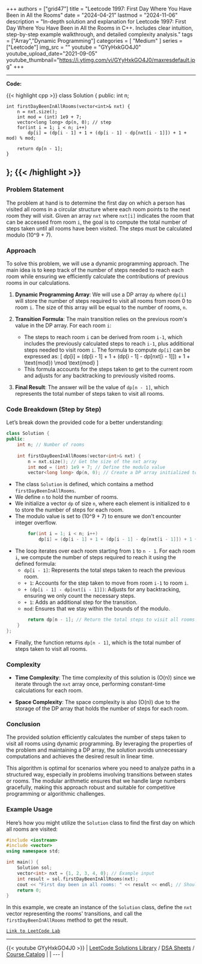 
+++
authors = ["grid47"]
title = "Leetcode 1997: First Day Where You Have Been in All the Rooms"
date = "2024-04-21"
lastmod = "2024-11-06"
description = "In-depth solution and explanation for Leetcode 1997: First Day Where You Have Been in All the Rooms in C++. Includes clear intuition, step-by-step example walkthrough, and detailed complexity analysis."
tags = ["Array","Dynamic Programming"]
categories = [
    "Medium"
]
series = ["Leetcode"]
img_src = ""
youtube = "GYyHxkGO4J0"
youtube_upload_date="2021-09-05"
youtube_thumbnail="https://i.ytimg.com/vi/GYyHxkGO4J0/maxresdefault.jpg"
+++



---
**Code:**

{{< highlight cpp >}}
class Solution {
public:
    int n;
    
    int firstDayBeenInAllRooms(vector<int>& nxt) {
        n = nxt.size();
        int mod = (int) 1e9 + 7;
        vector<long long> dp(n, 0); // step
        for(int i = 1; i < n; i++)
            dp[i] = (dp[i - 1] + 1 + (dp[i - 1] - dp[nxt[i - 1]]) + 1 + mod) % mod;
        
        return dp[n - 1];
    }
};
{{< /highlight >}}
---

### Problem Statement

The problem at hand is to determine the first day on which a person has visited all rooms in a circular structure where each room points to the next room they will visit. Given an array `nxt` where `nxt[i]` indicates the room that can be accessed from room `i`, the goal is to compute the total number of steps taken until all rooms have been visited. The steps must be calculated modulo \(10^9 + 7\).

### Approach

To solve this problem, we will use a dynamic programming approach. The main idea is to keep track of the number of steps needed to reach each room while ensuring we efficiently calculate the contributions of previous rooms in our calculations.

1. **Dynamic Programming Array**: We will use a DP array `dp` where `dp[i]` will store the number of steps required to visit all rooms from room 0 to room `i`. The size of this array will be equal to the number of rooms, `n`.

2. **Transition Formula**: The main transition relies on the previous room's value in the DP array. For each room `i`:
   - The steps to reach room `i` can be derived from room `i-1`, which includes the previously calculated steps to reach `i-1`, plus additional steps needed to visit room `i`. The formula to compute `dp[i]` can be expressed as:
     \[
     dp[i] = (dp[i - 1] + 1 + (dp[i - 1] - dp[nxt[i - 1]]) + 1 + \text{mod}) \mod \text{mod}
     \]
   - This formula accounts for the steps taken to get to the current room and adjusts for any backtracking to previously visited rooms.

3. **Final Result**: The answer will be the value of `dp[n - 1]`, which represents the total number of steps taken to visit all rooms.

### Code Breakdown (Step by Step)

Let’s break down the provided code for a better understanding:

```cpp
class Solution {
public:
    int n; // Number of rooms
    
    int firstDayBeenInAllRooms(vector<int>& nxt) {
        n = nxt.size(); // Get the size of the nxt array
        int mod = (int) 1e9 + 7; // Define the modulo value
        vector<long long> dp(n, 0); // Create a DP array initialized to 0
```
- The class `Solution` is defined, which contains a method `firstDayBeenInAllRooms`.
- We define `n` to hold the number of rooms.
- We initialize a vector `dp` of size `n`, where each element is initialized to `0` to store the number of steps for each room.
- The modulo value is set to \(10^9 + 7\) to ensure we don't encounter integer overflow.

```cpp
        for(int i = 1; i < n; i++)
            dp[i] = (dp[i - 1] + 1 + (dp[i - 1] - dp[nxt[i - 1]]) + 1 + mod) % mod;
```
- The loop iterates over each room starting from `1` to `n - 1`. For each room `i`, we compute the number of steps required to reach it using the defined formula:
  - `dp[i - 1]`: Represents the total steps taken to reach the previous room.
  - `+ 1`: Accounts for the step taken to move from room `i-1` to room `i`.
  - `+ (dp[i - 1] - dp[nxt[i - 1]])`: Adjusts for any backtracking, ensuring we only count the necessary steps.
  - `+ 1`: Adds an additional step for the transition.
  - `mod`: Ensures that we stay within the bounds of the modulo.

```cpp
        return dp[n - 1]; // Return the total steps to visit all rooms
    }
};
```
- Finally, the function returns `dp[n - 1]`, which is the total number of steps taken to visit all rooms.

### Complexity

- **Time Complexity**: The time complexity of this solution is \(O(n)\) since we iterate through the `nxt` array once, performing constant-time calculations for each room.
  
- **Space Complexity**: The space complexity is also \(O(n)\) due to the storage of the DP array that holds the number of steps for each room.

### Conclusion

The provided solution efficiently calculates the number of steps taken to visit all rooms using dynamic programming. By leveraging the properties of the problem and maintaining a DP array, the solution avoids unnecessary computations and achieves the desired result in linear time.

This algorithm is optimal for scenarios where you need to analyze paths in a structured way, especially in problems involving transitions between states or rooms. The modular arithmetic ensures that we handle large numbers gracefully, making this approach robust and suitable for competitive programming or algorithmic challenges.

### Example Usage

Here’s how you might utilize the `Solution` class to find the first day on which all rooms are visited:

```cpp
#include <iostream>
#include <vector>
using namespace std;

int main() {
    Solution sol;
    vector<int> nxt = {1, 2, 3, 4, 0}; // Example input
    int result = sol.firstDayBeenInAllRooms(nxt);
    cout << "First day been in all rooms: " << result << endl; // Should print the total steps
    return 0;
}
```

In this example, we create an instance of the `Solution` class, define the `nxt` vector representing the rooms' transitions, and call the `firstDayBeenInAllRooms` method to get the result.

[`Link to LeetCode Lab`](https://leetcode.com/problems/first-day-where-you-have-been-in-all-the-rooms/description/)

---
{{< youtube GYyHxkGO4J0 >}}
| [LeetCode Solutions Library](https://grid47.xyz/leetcode/) / [DSA Sheets](https://grid47.xyz/sheets/) / [Course Catalog](https://grid47.xyz/courses/) |
| --- |
